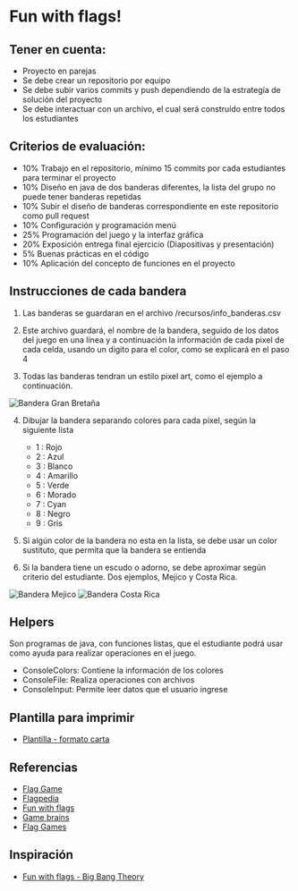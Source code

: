 # Fun with flags!

## Tener en cuenta:

- Proyecto en parejas
- Se debe crear un repositorio por equipo
- Se debe subir varios commits y push dependiendo de la estrategía de solución del proyecto
- Se debe interactuar con un archivo, el cual será construído entre todos los estudiantes

## Criterios de evaluación:

- 10% Trabajo en el repositorio, mínimo 15 commits por cada estudiantes para terminar el proyecto
- 10% Diseño en java de dos banderas diferentes, la lista del grupo no puede tener banderas repetidas
- 10% Subir el diseño de banderas correspondiente en este repositorio como pull request
- 10% Configuración y programación menú
- 25% Programación del juego y la interfaz gráfica
- 20% Exposición entrega final ejercicio (Diapositivas y presentación)
- 5% Buenas prácticas en el código
- 10% Aplicación del concepto de funciones en el proyecto

## Instrucciones de cada bandera

1. Las banderas se guardaran en el archivo /recursos/info_banderas.csv

2. Este archivo guardará, el nombre de la bandera, seguido de los datos del juego en una línea y a continuación la información de cada pixel de cada celda, usando un digito para el color, como se explicará en el paso 4

3. Todas las banderas tendran un estilo pixel art, como el ejemplo a continuación.

![Bandera Gran Bretaña](recursos/bandera_ejemplo.png) 

4. Dibujar la bandera separando colores para cada pixel, según la siguiente lista

	- 1 : Rojo
	- 2 : Azul
	- 3 : Blanco
	- 4 : Amarillo
	- 5 : Verde
	- 6 : Morado
	- 7 : Cyan
	- 8 : Negro
	- 9 : Gris

5. Si algún color de la bandera no esta en la lista, se debe usar un color sustituto, que permita que la bandera se entienda

6. Si la bandera tiene un escudo o adorno, se debe aproximar según criterio del estudiante. Dos ejemplos, Mejico y Costa Rica.

![Bandera Mejico](recursos/mejico.png)
![Bandera Costa Rica](recursos/costa_rica.png)

## Helpers

Son programas de java, con funciones listas, que el estudiante podrá usar como ayuda para realizar operaciones en el juego.

- ConsoleColors: Contiene la información de los colores
- ConsoleFile: Realiza operaciones con archivos
- ConsoleInput: Permite leer datos que el usuario ingrese

## Plantilla para imprimir

- [Plantilla - formato carta](recursos/guia_imprimible_bandera.pdf)

## Referencias

- [Flag Game](http://www.flag-game.com/)
- [Flagpedia](https://flagpedia.net/continent/south-america/quiz)
- [Fun with flags](http://fun-with-flags.com/)
- [Game brains](https://www.gamesforthebrain.com/game/flag/)
- [Flag Games](https://www.proprofs.com/games/flags/)

## Inspiración

- [Fun with flags - Big Bang Theory](https://www.youtube.com/watch?v=cobmapyCgKA)
